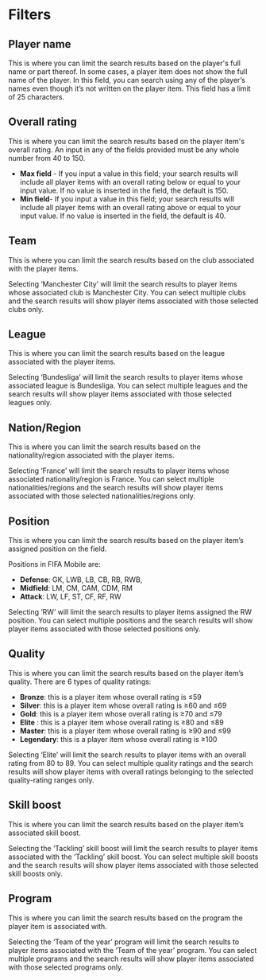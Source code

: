 # Filters

## Player name
This is where you can limit the search results based on the player's full name or part thereof. In some cases, a player item does not show the full name of the player. In this field, you can search using any of the player’s names even though it’s not written on the player item. This field has a limit of 25 characters.

## Overall rating
This is where you can limit the search results based on the player item's overall rating. An input in any of the fields provided must be any whole number from 40 to 150.

* **Max field** - If you input a value in this field; your search results will include all player items with an overall rating below or equal to your input value. If no value is inserted in the field, the default is 150.
* **Min field**- If you input a value in this field; your search results will include all player items with an overall rating above or equal to your input value. If no value is inserted in the field, the default is 40.

## Team

This is where you can limit the search results based on the club associated with the player items.

Selecting ‘Manchester City’ will limit the search results to player items whose associated club is Manchester City. You can select multiple clubs and the search results will show player items associated with those selected clubs only.

## League

This is where you can limit the search results based on the league associated with the player items.

Selecting ‘Bundesliga’ will limit the search results to player items whose associated league is Bundesliga. You can select multiple leagues and the search results will show player items associated with those selected leagues only.

## Nation/Region

This is where you can limit the search results based on the nationality/region associated with the player items.

Selecting ‘France’ will limit the search results to player items whose associated nationality/region is France. You can select multiple nationalities/regions and the search results will show player items associated with those selected nationalities/regions only.

## Position

This is where you can limit the search results based on the player item’s assigned position on the field.

Positions in FIFA Mobile are:

* **Defense**: GK, LWB, LB, CB, RB, RWB,
* **Midfield**: LM, CM, CAM, CDM, RM
* **Attack**: LW, LF, ST, CF, RF, RW

Selecting ‘RW’ will limit the search results to player items assigned the RW position. You can select multiple positions and the search results will show player items associated with those selected positions only.

## Quality

This is where you can limit the search results based on the player item’s quality. There are 6 types of quality ratings:

* **Bronze**: this is a player item whose overall rating is ≤59
* **Silver**: this is a player item whose overall rating is ≥60 and ≤69
* **Gold**: this is a player item whose overall rating is ≥70 and ≤79
* **Elite** : this is a player item whose overall rating is ≥80 and ≤89
* **Master**: this is a player item whose overall rating is ≥90 and ≤99
* **Legendary**: this is a player item whose overall rating is ≥100

Selecting ‘Elite’ will limit the search results to player items with an overall rating from 80 to 89. You can select multiple quality ratings and the search results will show player items with overall ratings belonging to the selected quality-rating ranges only.

## Skill boost

This is where you can limit the search results based on the player item’s associated skill boost.

Selecting the ‘Tackling’ skill boost will limit the search results to player items associated with the ‘Tackling’ skill boost. You can select multiple skill boosts and the search results will show player items associated with those selected skill boosts only.

## Program
This is where you can limit the search results based on the program the player item is associated with.

Selecting the ‘Team of the year’ program will limit the search results to player items associated with the ‘Team of the year’ program. You can select multiple programs and the search results will show player items associated with those selected programs only.